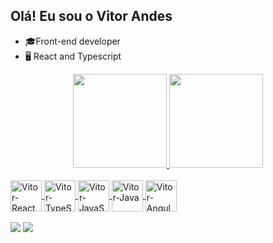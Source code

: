 ## Olá! Eu sou o Vitor Andes

- 🎓Front-end developer
- 🖥 React and Typescript

<div align="center">
  <a href="https://github.com/VitorAndes">
  <img height="150em" src="https://github-readme-stats.vercel.app/api?username=VitorAndes&show_icons=true&theme=dracula&include_all_commits=true&count_private=true"/>
  <img height="150em" src="https://github-readme-stats.vercel.app/api/top-langs/?username=VitorAndes&layout=compact&langs_count=7&theme=dracula"/>
</div>
  
  <div style="display: inline_block"><br>
  <img align="center" alt="Vitor-React" height="50" width="50" src="https://th.bing.com/th/id/OIP.dE4ObnWQ46TFJp-QbPAkMAAAAA?rs=1&pid=ImgDetMain">
  <img align="center" alt="Vitor-TypeScript" height="50" width="50" src="https://upload.wikimedia.org/wikipedia/commons/thumb/4/4c/Typescript_logo_2020.svg/1200px-Typescript_logo_2020.svg.png">
  <img align="center" alt="Vitor-JavaScript" height="50" width="50" src="https://www.computerhope.com/jargon/j/javascript.png">
  <img align="center" alt="Vitor-Java" height="50" width="50" src="https://www.svgrepo.com/download/184143/java.svg">
  <img align="center" alt="Vitor-Angular" height="50" width="50" src="https://www.svgrepo.com/show/452156/angular.svg">
</div>
  <br>
<div>
  <a href="https://instagram.com/vtr_andes" target="_blank"><img src="https://img.shields.io/badge/-Instagram-%23E4405F?style=for-the-badge&logo=instagram&logoColor=white" target="_blank"></a>
  <a href = "mailto:Vitor.andes.santos04@gmail.com"><img src="https://img.shields.io/badge/-Gmail-%23333?style=for-the-badge&logo=gmail&logoColor=white" target="_blank"></a>
 </div>
